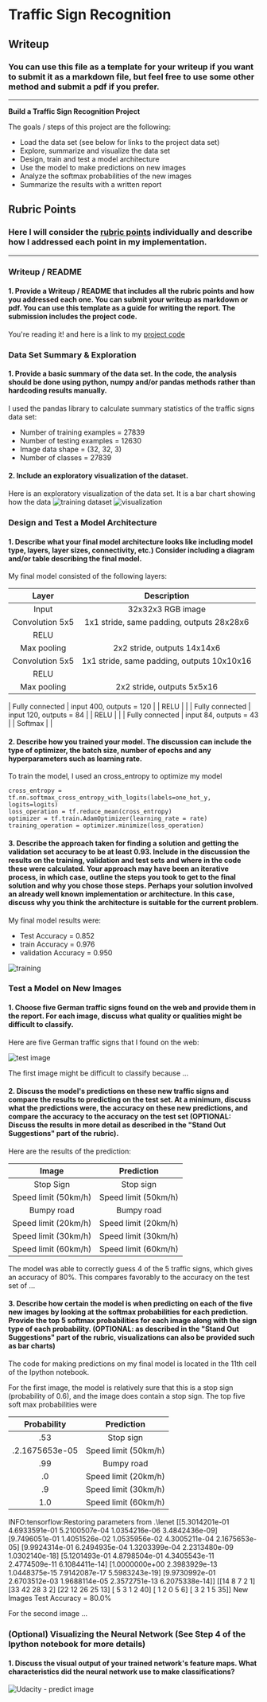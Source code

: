 # **Traffic Sign Recognition** 

## Writeup

### You can use this file as a template for your writeup if you want to submit it as a markdown file, but feel free to use some other method and submit a pdf if you prefer.

---

**Build a Traffic Sign Recognition Project**

The goals / steps of this project are the following:
* Load the data set (see below for links to the project data set)
* Explore, summarize and visualize the data set
* Design, train and test a model architecture
* Use the model to make predictions on new images
* Analyze the softmax probabilities of the new images
* Summarize the results with a written report


[//]: # (Image References)

[image1]: ./examples/hist.png "Visualization"
[image2]: ./examples/train_image.png "Training dataset"
[image3]: ./examples/test_image.png "Test image"
[image4]: ./examples/acc.png "training acc"
[image5]: ./examples/test_image_validation.png "Test image result"


## Rubric Points
### Here I will consider the [rubric points](https://review.udacity.com/#!/rubrics/481/view) individually and describe how I addressed each point in my implementation.  

---
### Writeup / README

#### 1. Provide a Writeup / README that includes all the rubric points and how you addressed each one. You can submit your writeup as markdown or pdf. You can use this template as a guide for writing the report. The submission includes the project code.

You're reading it! and here is a link to my [project code](https://github.com/ruyi-tsai/CarND-Traffic-Sign-Classifier-Project/blob/master/Traffic_Sign_Classifier.ipynb)

### Data Set Summary & Exploration

#### 1. Provide a basic summary of the data set. In the code, the analysis should be done using python, numpy and/or pandas methods rather than hardcoding results manually.

I used the pandas library to calculate summary statistics of the traffic
signs data set:

* Number of training examples = 27839
* Number of testing examples = 12630
* Image data shape = (32, 32, 3)
* Number of classes = 27839

#### 2. Include an exploratory visualization of the dataset.

Here is an exploratory visualization of the data set. It is a bar chart showing how the data
![training dataset][image2]
![visualization][image1]

### Design and Test a Model Architecture



#### 1. Describe what your final model architecture looks like including model type, layers, layer sizes, connectivity, etc.) Consider including a diagram and/or table describing the final model.

My final model consisted of the following layers:

| Layer         		|     Description	        					| 
|:---------------------:|:---------------------------------------------:| 
| Input         		| 32x32x3 RGB image   							| 
| Convolution 5x5     	| 1x1 stride, same padding, outputs 28x28x6 	|
| RELU					|												|
| Max pooling	      	| 2x2 stride,  outputs 14x14x6 				|
| Convolution 5x5     	| 1x1 stride, same padding, outputs 10x10x16 	|
| RELU					|												|
| Max pooling	      	| 2x2 stride,  outputs 5x5x16 				|


| Fully connected		| input 400, outputs = 120       									|
| RELU					|												|
| Fully connected		| input 120, outputs = 84       									|
| RELU					|												|
| Fully connected		| input 84, outputs = 43       									|
| Softmax				|         									|

 


#### 2. Describe how you trained your model. The discussion can include the type of optimizer, the batch size, number of epochs and any hyperparameters such as learning rate.

To train the model, I used an cross_entropy to optimize my model
```
cross_entropy = tf.nn.softmax_cross_entropy_with_logits(labels=one_hot_y, logits=logits)
loss_operation = tf.reduce_mean(cross_entropy)
optimizer = tf.train.AdamOptimizer(learning_rate = rate)
training_operation = optimizer.minimize(loss_operation)
```

#### 3. Describe the approach taken for finding a solution and getting the validation set accuracy to be at least 0.93. Include in the discussion the results on the training, validation and test sets and where in the code these were calculated. Your approach may have been an iterative process, in which case, outline the steps you took to get to the final solution and why you chose those steps. Perhaps your solution involved an already well known implementation or architecture. In this case, discuss why you think the architecture is suitable for the current problem.

My final model results were:
* Test Accuracy = 0.852
* train Accuracy = 0.976
* validation Accuracy = 0.950

![training][image4]
 

### Test a Model on New Images

#### 1. Choose five German traffic signs found on the web and provide them in the report. For each image, discuss what quality or qualities might be difficult to classify.

Here are five German traffic signs that I found on the web:

![test image][image3]

The first image might be difficult to classify because ...

#### 2. Discuss the model's predictions on these new traffic signs and compare the results to predicting on the test set. At a minimum, discuss what the predictions were, the accuracy on these new predictions, and compare the accuracy to the accuracy on the test set (OPTIONAL: Discuss the results in more detail as described in the "Stand Out Suggestions" part of the rubric).

Here are the results of the prediction:

| Image			        |     Prediction	        					| 
|:---------------------:|:---------------------------------------------:| 
| Stop Sign      		| Stop sign   									| 
| Speed limit (50km/h)    			| Speed limit (50km/h) 										|
| Bumpy road				| Bumpy road										|
| Speed limit (20km/h)	      		| Speed limit (20km/h)				 				|
| Speed limit (30km/h)			|Speed limit (30km/h)      							|
| Speed limit (60km/h)			|Speed limit (60km/h)      							|


The model was able to correctly guess 4 of the 5 traffic signs, which gives an accuracy of 80%. This compares favorably to the accuracy on the test set of ...

#### 3. Describe how certain the model is when predicting on each of the five new images by looking at the softmax probabilities for each prediction. Provide the top 5 softmax probabilities for each image along with the sign type of each probability. (OPTIONAL: as described in the "Stand Out Suggestions" part of the rubric, visualizations can also be provided such as bar charts)

The code for making predictions on my final model is located in the 11th cell of the Ipython notebook.

For the first image, the model is relatively sure that this is a stop sign (probability of 0.6), and the image does contain a stop sign. The top five soft max probabilities were

| Probability         	|     Prediction	        					| 
|:---------------------:|:---------------------------------------------:| 
| .53         			| Stop sign    									| 
| .2.1675653e-05    				| Speed limit (50km/h) 	 										|
| .99					| Bumpy road													|
| .0	      			| Speed limit (20km/h)				 				|
| .9				    | Speed limit (30km/h)     							|
| 1.0			    | Speed limit (60km/h)     							|

INFO:tensorflow:Restoring parameters from .\lenet
[[5.3014201e-01 4.6933591e-01 5.2100507e-04 1.0354216e-06 3.4842436e-09]
 [9.7496051e-01 1.4051526e-02 1.0535956e-02 4.3005211e-04 2.1675653e-05]
 [9.9924314e-01 6.2494935e-04 1.3203399e-04 2.2313480e-09 1.0302140e-18]
 [5.1201493e-01 4.8798504e-01 4.3405543e-11 2.4774509e-11 6.1084411e-14]
 [1.0000000e+00 2.3983929e-13 1.0448375e-15 7.9142087e-17 5.5983243e-19]
 [9.9730992e-01 2.6703512e-03 1.9688114e-05 2.3572751e-13 6.2075338e-14]]
[[14  8  7  2  1]
 [33 42 28  3  2]
 [22 12 26 25 13]
 [ 5  3  1  2 40]
 [ 1  2  0  5  6]
 [ 3  2  1  5 35]]
New Images Test Accuracy = 80.0%

For the second image ... 

### (Optional) Visualizing the Neural Network (See Step 4 of the Ipython notebook for more details)
#### 1. Discuss the visual output of your trained network's feature maps. What characteristics did the neural network use to make classifications?

![Udacity - predict image][image5]
